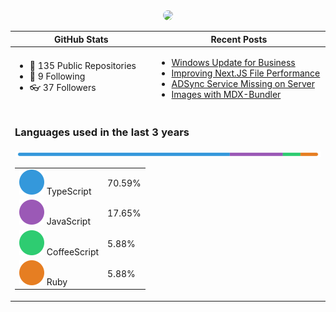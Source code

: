 <div align="center">
  <a href="https://www.alaycock.co.uk">
    <img src="https://www.alaycock.co.uk/img/social.jpg" width="600" style="border-radius:10px;" />
  </a>
  <table border="0" cellspacing="0" cellpadding="0">
    <thead>
      <tr>
        <th>GitHub Stats</th>
        <th>Recent Posts</th>
      </tr>
    </thead>
    <tbody>
      <tr>
        <td>
          <!-- START STATS -->
<ul>
<li>📘 135 Public Repositories</li>
<li>👀 9 Following</li>
<li>👓 37 Followers</li>
</ul>
<!-- END STATS -->
        </td>
        <td>
          <!-- START SITE -->
<ul><li><a href="https://www.alaycock.co.uk/2022/03/windows-update-for-business">Windows Update for Business</a></li>
<li><a href="https://www.alaycock.co.uk/2021/06/improving-nextjs-file-performance">Improving Next.JS File Performance</a></li>
<li><a href="https://www.alaycock.co.uk/2021/06/adsync-missing">ADSync Service Missing on Server</a></li>
<li><a href="https://www.alaycock.co.uk/2021/04/images-with-mdx-bundler">Images with MDX-Bundler</a></li></ul>
<!-- END SITE -->
        </td>
      </tr>
      <tr>
        <td colspan="2">
        <!-- START LANGUAGES -->
<h3>Languages used in the last 3 years</h3>
<img src="assets/languages.svg" alt="Languages Graph" />
<table>
<tbody>
<tr><td><img src="assets/circle-0.svg" alt="Language Color" /> TypeScript</td><td>70.59%</td></tr><tr><td><img src="assets/circle-1.svg" alt="Language Color" /> JavaScript</td><td>17.65%</td></tr><tr><td><img src="assets/circle-2.svg" alt="Language Color" /> CoffeeScript</td><td>5.88%</td></tr><tr><td><img src="assets/circle-3.svg" alt="Language Color" /> Ruby</td><td>5.88%</td></tr>
</tbody>
</table>
<!-- END LANGUAGES -->
        </td>
      </tr>
    </tbody>
  </table>
</div>
